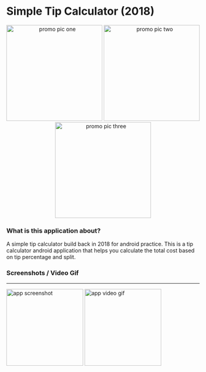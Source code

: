 # Simple Tip Calculator (2018)
<p align="center"><img src="https://user-images.githubusercontent.com/25874129/162667070-be1ef70a-ff4d-4808-90a5-076f35eb10c5.png" alt="promo pic one" width=250; styles="display:'inline-block';"> <img src="https://user-images.githubusercontent.com/25874129/162667078-0eb4113d-ed54-408a-a8e5-ca622d144833.png" alt="promo pic two" width=250; styles="display:'inline-block';"> <img src="https://user-images.githubusercontent.com/25874129/162667082-9c05643e-1541-4044-aab0-b6b8cad8868b.png" alt="promo pic three" width=250; styles="display:'inline-block';"> </p>

### What is this application about?
<p align="left">A simple tip calculator build back in 2018 for android practice. This is a tip calculator android application that helps you calculate the total cost based on tip percentage and split.</p>

### Screenshots / Video Gif
***

<img src="https://user-images.githubusercontent.com/25874129/162668169-3c479b52-0579-485c-ad90-a17e579dd4d4.png" alt="app screenshot" width=200;> <img src="https://user-images.githubusercontent.com/25874129/162668092-1001a97d-ae59-4762-96d7-187deeab49fa.gif" alt="app video gif" width=200;>
